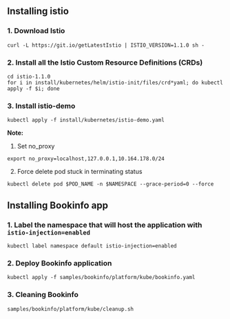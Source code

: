 ## Installing istio

### 1. Download Istio
```console
curl -L https://git.io/getLatestIstio | ISTIO_VERSION=1.1.0 sh -
```
### 2. Install all the Istio Custom Resource Definitions (CRDs)
```console
cd istio-1.1.0
for i in install/kubernetes/helm/istio-init/files/crd*yaml; do kubectl apply -f $i; done
```

### 3. Install istio-demo
```console
kubectl apply -f install/kubernetes/istio-demo.yaml
```

**Note:**  
1. Set no_proxy
```console
export no_proxy=localhost,127.0.0.1,10.164.178.0/24
```
2. Force delete pod stuck in terminating status
```console
kubectl delete pod $POD_NAME -n $NAMESPACE --grace-period=0 --force
```

## Installing Bookinfo app

### 1. Label the namespace that will host the application with `istio-injection=enabled`
```console
kubectl label namespace default istio-injection=enabled
```

### 2. Deploy Bookinfo application
```console
kubectl apply -f samples/bookinfo/platform/kube/bookinfo.yaml
```

### 3. Cleaning Bookinfo
```console
samples/bookinfo/platform/kube/cleanup.sh
```
